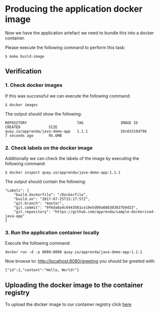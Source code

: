 # Producing the application docker image

Now we have the application artefact we need to bundle this into a docker container.

Please execute the following command to perform this task:

```
$ make build-image
```

## Verification

### 1. Check docker images

If this was successful we can execute the following command:

```
$ docker images
```

The output should show the following:

```
REPOSITORY                       TAG                 IMAGE ID            CREATED             SIZE
quay.io/apprenda/java-demo-app   1.1.1               19c01519d798        7 seconds ago       95.6MB
```

### 2. Check labels on the docker image

Additionally we can check the labels of the image by executing the following command:

```
$ docker inspect quay.io/apprenda/java-demo-app:1.1.1
```

The output should contain the following:

```
"Labels": {
    "build.dockerfile": "/Dockerfile",
    "build.on": "2017-07-25T15:17:57Z",
    "git.branch": "master",
    "git.commit": "9f6da8a4c6443561ce19e5d09a608303837b9d33",
    "git.repository": "https://github.com/apprenda/sample-dockerised-java-app"
}
```

### 3. Run the application container locally

Execute the following command:

```
docker run -d -p 8080:8080 quay.io/apprenda/java-demo-app:1.1.1
```

Now browse to: <a href="http://localhost:8080/greeting">http://localhost:8080/greeting</a> you should be greeted with:

```
{"id":1,"content":"Hello, World!"}
```

## Uploading the docker image to the container registry

To upload the docker image to our container registry click [here](4-uploading-docker-image-to-registry.md)
